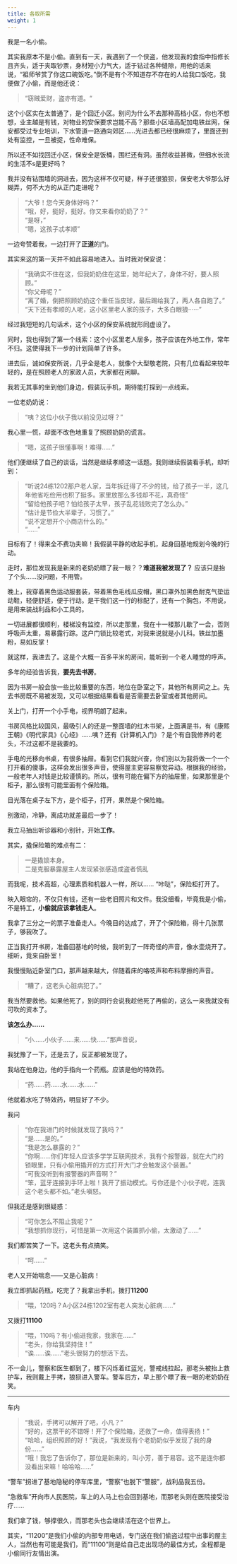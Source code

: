 ```yaml
---
title: 各取所需
weight: 1
---
```


我是一名小偷。

其实我原本不是小偷。直到有一天，我遇到了一个侠盗，他发现我的食指中指修长且齐头，适于夹取钞票，身材短小力气大，适于钻过各种缝隙，用他的话来说，“祖师爷赏了你这口碗饭吃。”倒不是有个不知道存不存在的人给我口饭吃，我便做了小偷，而是他还说：

>“窃贼爱财，盗亦有道。“

这个小区实在太普通了，是个回迁小区。别问为什么不去那种高档小区，你也不想想，业主越是有钱，对物业的安保要求岂能不高？那些小区墙高配加电铁丝网，保安都受过专业培训，下水管道一路通向郊区……光进去都已经很麻烦了，里面还到处有监控，一旦被捉，性命难保。

所以还不如找回迁小区，保安全是饭桶，围栏还有洞。虽然收益甚微，但细水长流的生活不s是更好吗？

我并没有钻围墙的洞进去，因为这样不仅可疑，样子还很狼狈，保安老大爷那么好糊弄，何不大方的从正门走进呢？

>“大爷！您今天身体好吗？”  
“哦，好，挺好，挺好。你又来看你奶奶了？”  
“是呀，”  
“嗯，这孩子忒孝顺”

一边夸赞着我，一边打开了**正道**的门。

其实来这的第一天并不如此容易地进入。当时我对保安说：
>“我确实不住在这，但我奶奶住在这里，她年纪大了，身体不好，要人照顾。”  
“你父母呢？”  
“离了婚，倒把照顾奶奶这个重任当皮球，最后踢给我了，两人各自跑了。”  
“天下还有孝顺的人呢，这小区里老人家的孩子，大多白眼狼······”

经过我短短的几句话术，这个小区的保安系统就形同虚设了。

同时，我也得到了第一个线索：这个小区里老人居多，孩子应该在外地工作，常年不归。这使得我下一步的计划简单了许多。

进去后，诚如保安所说，几乎全是老人，就像个大型敬老院，只有几位看起来较年轻的，是在照顾老人的家政人员，大家都在闲聊。

我若无其事的坐到他们身边，假装玩手机，期待能打探到一点线索。

一位老奶奶说：
>“咦？这位小伙子我以前没见过呀？”

我心里一慌，却面不改色地重复了照顾奶奶的谎言。

>“嗯，这孩子很懂事啊！难得……”

他们便继续了自己的谈话，当然是继续孝顺这一话题。我则继续假装看手机，却听到：

>“听说24栋1202那户老人家，当年拆迁得了不少的钱，给了孩子一半，这几年他省吃俭用也积了挺多。家里放那么多钱却不花，真奇怪”  
“留给他孩子吧？怕给孩子太早，孩子乱花钱败完了怎么办。”  
“估计是节俭大半辈子，习惯了。”  
“说不定想开个小商店什么的。”  
“……”

目标有了！得来全不费功夫嘛！我假装平静的收起手机，起身回基地规划今晚的行动。

走时，那位发现我是新来的老奶奶瞟了我一眼？？**难道我被发现了？** 应该只是抬了个头……没问题，不用管。

晚上，我穿着黑色运动服套装，带着黑色毛线瓜皮帽，黑口罩外加黑色耐克气垫运动鞋，轻便舒适，便于行动。是干我们这一行的标配了，还有一个胸包，不用说，是用来装战利品和小工具的。

一切进展都很顺利，楼梯没有监控，所以走那里，我在十一楼那儿歇了一会，否则呼吸声太重，易暴露行踪。这户门锁比较老式，对我来说就是小儿科。铁丝加墨粉，易如反掌！

就这样，我进去了。这是个大概一百多平米的房间，能听到一个老人睡觉的呼声。

多年的经验告诉我，**要先去书房**。

因为书房一般会放一些比较重要的东西，地位在卧室之下，其他所有房间之上。先去书房既不易被发现，又可以根据结果看看是否需要去卧室或者其他房间。

关上门，打开一个小手电，视界明朗了起来。

书房风格比较国风，最吸引人的还是一整面墙的红木书架，上面满是书，有《康熙王朝》《明代家具》《心经》……咦？还有《计算机入门》？是个有自我修养的老头，不过这都不是我要的。

手电的光移向书桌，有很多抽屉。看到它们我就兴奋，你们别以为我将做一个一个打开看的傻事，这样会发出很多声音，使得屋主更容易察觉异动。根据我的经验，一般老年人对钱是比较谨慎的。所以，很有可能在偏下方的抽屉里，如果那里是个柜子，那么很有可能里面有个保险箱。

目光落在桌子左下方，是个柜子，打开，果然是个保险箱。

别激动，冷静，离成功就差最后一步了！

我立马抽出听诊器和小别针，开始**工作**。

其实，撬保险箱的难点有二：

>一是撬锁本身。  
二是克服暴露屋主人发现紧张感造成盗者慌乱

而我呢，技术高超，心理素质和机器人一样，所以......
“咔哒”，保险柜打开了。

映入眼帘的，不仅只有钱，还有一些老旧照片和文件。我没细看，毕竟我是小偷，不是特工，**小偷就应该拿钱走人**。

我拿了三分之一的票子准备走人。今晚目的达成了，开了个保险箱，得十几张票子，够我吹了。

正当我打开书房，准备回基地的时候，我听到了一阵奇怪的声音，像水壶烧开了。细听，竟来自卧室！

我慢慢贴近卧室门口，那声越来越大，伴随着床的咯吱声和布料摩擦的声音。

>“糟了，这老头心脏病犯了。”

我当然要救他。如果他死了，别的同行会说我趁他死了再偷的，这么一来我就没有可吹的资本了。

**该怎么办……**

>“小……小伙子……来……快……”那声音说，

我犹豫了一下，还是去了，反正都被发现了。

我站在他身边，他的手指向一个药瓶。应该是他的特效药。

>“药……药……水……水……”

他就着水吃了特效药，明显好了不少。

我问

>“你在我进门的时候就发现了我吗？”  
“是……是的。”  
“我是怎么暴露的？”  
“你啊……你们年轻人应该多学学互联网技术，我有个报警器，就在大门的锁眼里，只有小偷用撬开的方式打开大门才会触发这个装置。”  
“可我没听到有报警器的声音啊？”  
“笨，蓝牙连接到手环上啦！我开了振动模式。亏你还是个小伙子呢，连我这个老头都不如。”老头嗔怒。

但我还是感到很疑惑：

>“可你怎么不阻止我呢？”  
“我想抓你现行，可惜是第一次用这个装置抓小偷，太激动了……”

我们都苦笑了一下。这老头有点搞笑。

>“呵……”

老人又开始喘息——又是心脏病！

我立即抓起药瓶，吃完了？我拿出手机，拨打**11200**

>“喂，120吗？A小区24栋1202室有老人突发心脏病……”

又拨打**11100**

>“喂，110吗？有小偷进我家，我家在……”  
“老头，你给我坚持住！”  
“诶……诶……”老头很努力的想活下去。

不一会儿，警察和医生都到了，楼下闪烁着红蓝光，警戒线拉起，那老头被抬上救护车，我则戴上手拷，狼狈进入警车。警车后方，早上那个瞟了我一眼的老奶奶在笑。

*******

车内

>“我说，手拷可以解开了吧，小凡？”  
“好的，这票干的不错呀！开了个保险箱，还救了一命，值得表扬！”  
“哈哈，组织照顾的好！”我说，“我发现有个老奶奶似乎发现了我的身份……”  
“哦！我忘了告诉你了，那位是新来的，叫小芳，善于易容。这不是连你都没看出来嘛！哈哈哈……”

“警车”拐进了基地隐秘的停车库里，“警察”也脱下“警服”，战利品我五份。

“急救车”开向市人民医院，车上的人马上也会回到基地，而那老头则在医院接受治疗……

我们拿了钱，够撑很久，而那老头也会继续活在这个世界上。

其实，“11200”是我们小偷的内部专用电话，专门送在我们偷盗过程中出事的屋主人，当然也有可能是我们，而“11100”则是给自己走出现场的最佳方式，全程都是小偷同行友情出演。